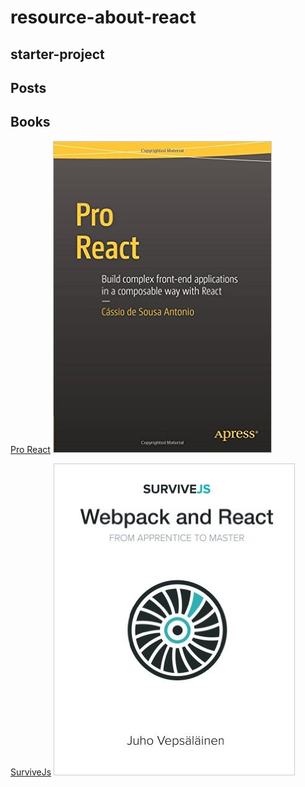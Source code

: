 # resource-about-react

## starter-project

## Posts

## Books
<a href="http://www.pro-react.com/" target="_blank">Pro React</a>
[![Pro React](/images/proreact.jpg "Pro React")](http://www.pro-react.com/)

<a href="https://survivejs.com/" target="_blank">SurviveJs</a>
[![SurviveJs](/images/survivejs.jpg "SurviveJs")](https://survivejs.com/)